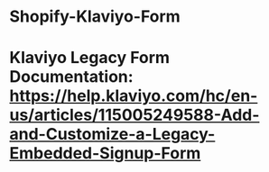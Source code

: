 # Shopify-Klaviyo-Form

# Klaviyo Legacy Form Documentation: https://help.klaviyo.com/hc/en-us/articles/115005249588-Add-and-Customize-a-Legacy-Embedded-Signup-Form
